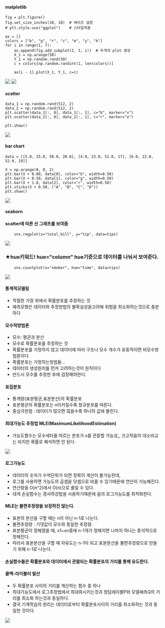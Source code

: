 #### matplotlib

    fig = plt.figure()
    fig.set_size_inches(10, 10)  # 싸이즈 설정
    # plt.style.use("ggplot")    # 스타일적용

    ax = []
    colors = ["b", "g", "r", "c", "m", "y", "k"]
    for i in range(1, 7):
        ax.append(fig.add_subplot(2, 3, i))  # 두개의 plot 생성
        X_1 = np.arange(50)
        Y_1 = np.random.rand(50)
        c = colors[np.random.randint(1, len(colors))]

        ax[i - 1].plot(X_1, Y_1, c=c)
<img src=subplot.png>
<img src=explot.png>

#### scatter
    data_1 = np.random.rand(512, 2)
    data_2 = np.random.rand(512, 2)
    plt.scatter(data_1[:, 0], data_1[:, 1], c="b", marker="x")
    plt.scatter(data_2[:, 0], data_2[:, 1], c="r", marker="o")

    plt.show()
<img src=scatter.png>

#### bar chart

    data = [[5.0, 25.0, 50.0, 20.0], [4.0, 23.0, 51.0, 17], [6.0, 22.0, 52.0, 19]]

    X = np.arange(0, 8, 2)
    plt.bar(X + 0.00, data[0], color="b", width=0.50)
    plt.bar(X + 0.50, data[1], color="g", width=0.50)
    plt.bar(X + 1.0, data[2], color="r", width=0.50)
    plt.xticks(X + 0.50, ("A", "B", "C", "D"))
    plt.show()
<img src=barc.png>

#### seaborn

#### scatter에 따른 선 그래프를 보여줌
        sns.regplot(x="total_bill", y="tip", data=tips)
 <img src=regplot.png>
 
### ★hue키워드! hue="column" hue기준으로 데이터를 나눠서 보여준다.
        sns.countplot(x="smoker", hue="time", data=tips)
<img src=hue.png>

#### 통계적모델링
- 적절한 가정 위에서 확률분포를 추정하는 것
- 예측모형은 데이터와 추정방법의 불확실성을고려해 위험을 최소화하는것으로 충분하다

#### 모수적방법론
- 모수: 평균과 분산
- 모수로 확률분포를 추정하는 것
- 확률분포를 가정하지 않고 데이터에 따라 구조나 모수 개수가 유동적이면 비모수방법론이다.
- 확률분포는 가정하는방법들...
- 데이터의 생성원리를 먼저 고려하는것이 원칙이다
- 반드시 모수를 추정한 후에 검정해야한다.

#### 표집분포
- 통계량(표본평균,표본분산)의 확률분포 
- 표본평균의 확률분포는 n이커질수록 정규분포를 따른다.
- 중심극한점 : 데이터가 많으면 많을수록 하나의 값에 몰린다.

#### 최대가능도 추정법 MLE(MaximumLikelihoodEstimation)
- 가능도함수는 모수세타를 따르는 분포가 x를 관찰할 가능성,,  크고작음의 대소비교는 되지만 확률로 해석하면 안 된다.
<img src=mle.PNG>

#### 로그가능도
- 데이터의 숫자가 수억단위가 되면 정확히 계산이 불가능한데,
- 로그를 사용하면 가능도의 곱셈을 덧셈으로 바꿀 수 있기때문에 연산이 가능해진다.
- 연산량을 O(n^2)에서 O(n)으로 줄일 수 있다.
- 대게 손실함수는 경사하강법을 사용하기때문에 음의 로그가능도를 최적화한다.

#### MLE는 불편추정량을 보장하진 않는다.
- 표본의 분산을 구할 때는 n이 아닌 n-1로 나눈다.
- 불편추정량 : 기댓값이 모수와 동일한 추정량.
- 표본평균이 정해졌을 때, x1~xn중에 n-1개가 정해지면 나머지 하나는 종석적으로 정해진다.
- 따라서 표본분산을 구할 때 자유도는 n-1이 되고 표본분산을 불편추정량으로 만들기 위해 n-1로 나눈다.

#### 손실함수들은 확률분포와 데이터에서 관찰되는 확률분포의 거리를 통해 유도한다.

#### 쿨백-라이블러 발산
- 두 확률분포 사이의 거리를 계산하는 함수 중 하나
- 최대가능도에서 로그추정법에서 최대화시키는것과 정답레이블P와 모델예측Q의 거리를 최소화 하는것과 동일하다.
- 결국 기계학습의 원리는 데이터로부터 확률분포사이의 거리를 최소화하는 것과 동일한 것이다.
<img src=kl.PNG>
